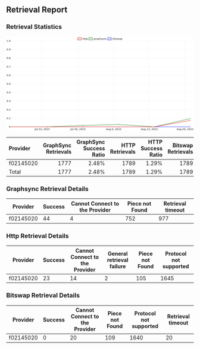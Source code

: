 ## Retrieval Report
### Retrieval Statistics
<img src="https://raw.githubusercontent.com/data-preservation-programs/filplus-checker-assets/main/filecoin-project/filecoin-plus-large-datasets/issues/1348/1693019041732.png"/>

| Provider  | GraphSync Retrievals | GraphSync Success Ratio | HTTP Retrievals | HTTP Success Ratio | Bitswap Retrievals | Bitswap Success Ratio |
| :-------- | -------------------: | ----------------------: | --------------: | -----------------: | -----------------: | --------------------: |
| f02145020 |                 1777 |                   2.48% |            1789 |              1.29% |               1789 |                 0.00% |
| Total     |                 1777 |                   2.48% |            1789 |              1.29% |               1789 |                 0.00% |

### Graphsync Retrieval Details
| Provider  | Success | Cannot Connect to the Provider | Piece not Found | Retrieval timeout |
| --------- | ------- | ------------------------------ | --------------- | ----------------- |
| f02145020 | 44      | 4                              | 752             | 977               |

### Http Retrieval Details
| Provider  | Success | Cannot Connect to the Provider | General retrieval failure | Piece not Found | Protocol not supported |
| --------- | ------- | ------------------------------ | ------------------------- | --------------- | ---------------------- |
| f02145020 | 23      | 14                             | 2                         | 105             | 1645                   |

### Bitswap Retrieval Details
| Provider  | Success | Cannot Connect to the Provider | Piece not Found | Protocol not supported | Retrieval timeout |
| --------- | ------- | ------------------------------ | --------------- | ---------------------- | ----------------- |
| f02145020 | 0       | 20                             | 109             | 1640                   | 20                |
